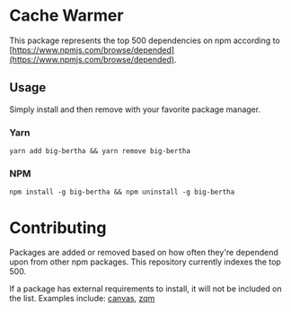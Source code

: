 # Cache Warmer

This package represents the top 500 dependencies on npm according to [https://www.npmjs.com/browse/depended](https://www.npmjs.com/browse/depended).

## Usage
Simply install and then remove with your favorite package manager.

### Yarn

```
yarn add big-bertha && yarn remove big-bertha
```

### NPM

```
npm install -g big-bertha && npm uninstall -g big-bertha
```

# Contributing

Packages are added or removed based on how often they're dependend upon from other npm packages. This repository currently indexes the top 500.

If a package has external requirements to install, it will not be included on the list. Examples include: [canvas](https://github.com/Automattic/node-canvas), [zqm](https://github.com/JustinTulloss/zeromq.node)
